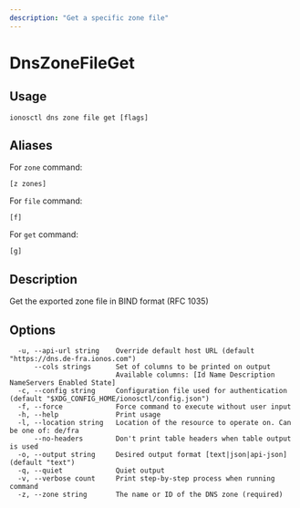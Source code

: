```yaml
---
description: "Get a specific zone file"
---
```


# DnsZoneFileGet

## Usage

```text
ionosctl dns zone file get [flags]
```

## Aliases

For `zone` command:

```text
[z zones]
```

For `file` command:

```text
[f]
```

For `get` command:

```text
[g]
```

## Description

Get the exported zone file in BIND format (RFC 1035)

## Options

```text
  -u, --api-url string    Override default host URL (default "https://dns.de-fra.ionos.com")
      --cols strings      Set of columns to be printed on output 
                          Available columns: [Id Name Description NameServers Enabled State]
  -c, --config string     Configuration file used for authentication (default "$XDG_CONFIG_HOME/ionosctl/config.json")
  -f, --force             Force command to execute without user input
  -h, --help              Print usage
  -l, --location string   Location of the resource to operate on. Can be one of: de/fra
      --no-headers        Don't print table headers when table output is used
  -o, --output string     Desired output format [text|json|api-json] (default "text")
  -q, --quiet             Quiet output
  -v, --verbose count     Print step-by-step process when running command
  -z, --zone string       The name or ID of the DNS zone (required)
```

